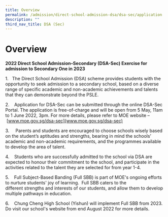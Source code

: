 ```yaml
---
title: Overview
permalink: /admission/direct-school-admission-dsa/dsa-sec/application
description: ""
third_nav_title: DSA (Sec)
---
```

# **Overview**

**2022 Direct School Admission–Secondary (DSA-Sec) Exercise for admission to Secondary One in 2023**

1.   The Direct School Admission (DSA) scheme provides students with the opportunity to seek admission to a secondary school, based on a diverse range of specific academic and non-academic achievements and talents that they can demonstrate beyond the PSLE.

2.    Application for DSA-Sec can be submitted through the online DSA-Sec Portal. The application is free-of-charge and will be open from 5 May, 11am to 1 June 2022, 3pm. For more details, please refer to MOE website – [www.moe.gov.sg/dsa-sec](www.moe.gov.sg/dsa-sec)

3.     Parents and students are encouraged to choose schools wisely based on the student’s aptitudes and strengths, bearing in mind the schools’ academic and non-academic requirements, and the programmes available to develop the area of talent.

4.    Students who are successfully admitted to the school via DSA are expected to honour their commitment to the school, and participate in the  activities related to the talent they are selected for from year 1-4.

5.    Full Subject-Based Banding (Full SBB) is part of MOE's ongoing efforts to nurture students' joy of learning.  Full SBB caters to the different strengths and interests of our students, and allow them to develop multiple pathways in education.  

6.    Chung Cheng High School (Yishun) will implement Full SBB from 2023.  Do visit our school's website from end August 2022 for more details.